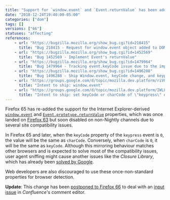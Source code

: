 ```yaml
---
title: "Support for `window.event` and `Event.returnValue` has been added again"
date: "2018-12-24T19:40:00-05:00"
categories: ["dom"]
tags: []
versions: ["66"]
statuses: "affecting"
references:
    - url: "https://bugzilla.mozilla.org/show_bug.cgi?id=218415"
      title: "Bug 218415 - Request for window.event object added to DOM to ease cross browser scripting"
    - url: "https://bugzilla.mozilla.org/show_bug.cgi?id=1452569"
      title: "Bug 1452569 - Implement Event's returnValue"
    - url: "https://bugzilla.mozilla.org/show_bug.cgi?id=1479964"
      title: "Bug 1479964 - Tracking event.keyCode issue due to the implementation of window.event"
    - url: "https://bugzilla.mozilla.org/show_bug.cgi?id=1496288"
      title: "Bug 1496288 - Ship Window.event, keyCode change, and keypress event handling changes"
    - url: "https://groups.google.com/d/topic/mozilla.dev.platform/riVG9FqN9iM/discussion"
      title: "Intent to ship: window.event"
    - url: "https://groups.google.com/d/topic/mozilla.dev.platform/IWLLJmoGroA/discussion"
      title: "Intent to ship: set keyCode or charCode of \"keypress\" event to the other's non-zero value"
---
```

Firefox 65 has re-added the support for the Internet Explorer-derived [`window.event`](https://developer.mozilla.org/docs/Web/API/Window/event) and [`Event.prototype.returnValue`](https://developer.mozilla.org/docs/Web/API/Event/returnValue) properties, which was once landed on [Firefox 63](https://www.fxsitecompat.com/en-CA/docs/2018/support-for-event-returnvalue-has-been-added/) but soon disabled on non-Nightly channels due to several site compatibility issues.

In Firefox 65 and later, when the `keyCode` property of the `keypress` event is `0`, the value will be the same as `charCode`. Conversely, when `charCode` is `0`, it will be the same as `keyCode`. Although this mirroring behaviour matches other browsers and is expected to solve most of the compatibility issues, user agent sniffing might cause another issues like the *Closure Library*, which has already been [solved by Google](https://github.com/google/closure-library/issues/932).

Web developers are also discouraged to use these once-non-standard properties for browser detection.

**Update**: This change has been [postponed to Firefox 66](https://bugzilla.mozilla.org/show_bug.cgi?id=1520756) to deal with an [input issue](https://bugzilla.mozilla.org/show_bug.cgi?id=1514940) in *Confluence*'s comment editor.
